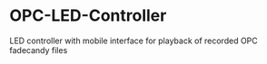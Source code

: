 # OPC-LED-Controller
LED controller with mobile interface for playback of recorded OPC fadecandy files
